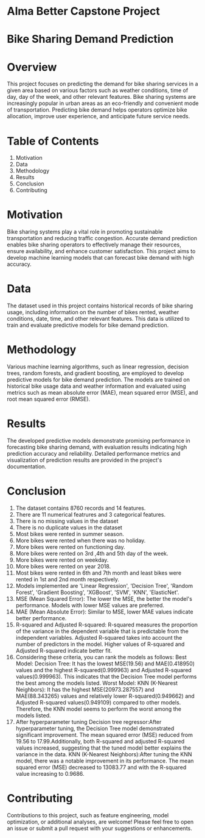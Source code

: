 # Alma Better Capstone Project

# Bike Sharing Demand Prediction

# Overview
This project focuses on predicting the demand for bike sharing services in a given area based on various factors such as weather conditions, time of day, day of the week, and other relevant features. Bike sharing systems are increasingly popular in urban areas as an eco-friendly and convenient mode of transportation. Predicting bike demand helps operators optimize bike allocation, improve user experience, and anticipate future service needs.

# Table of Contents
1. Motivation
2. Data
3. Methodology
4. Results
5. Conclusion
6. Contributing

# Motivation
Bike sharing systems play a vital role in promoting sustainable transportation and reducing traffic congestion. Accurate demand prediction enables bike sharing operators to effectively manage their resources, ensure availability, and enhance customer satisfaction. This project aims to develop machine learning models that can forecast bike demand with high accuracy.

# Data
The dataset used in this project contains historical records of bike sharing usage, including information on the number of bikes rented, weather conditions, date, time, and other relevant features. This data is utilized to train and evaluate predictive models for bike demand prediction.

# Methodology
Various machine learning algorithms, such as linear regression, decision trees, random forests, and gradient boosting, are employed to develop predictive models for bike demand prediction. The models are trained on historical bike usage data and weather information and evaluated using metrics such as mean absolute error (MAE), mean squared error (MSE), and root mean squared error (RMSE).

# Results
The developed predictive models demonstrate promising performance in forecasting bike sharing demand, with evaluation results indicating high prediction accuracy and reliability. Detailed performance metrics and visualization of prediction results are provided in the project's documentation.

# Conclusion
1. The dataset contains 8760 records and 14 features.
2. There are 11 numerical featrures and 3 categorical features.
3. There is no missing values in the dataset
4. There is no duplicate values in the dataset
5. Most bikes were rented in summer season.
6. More bikes were rented when there was no holiday.
7. More bikes were rented on functioning day.
8. More bikes were rented on 3rd ,4th and 5th day of the week.
9. More bikes were rented on weekday.
10. More bikes were rented on year 2018.
11. Most bikes were rented in 6th and 7th month and least bikes were rented in 1st and 2nd month respectively.
12. Models implemented are 'Linear Regression', 'Decision Tree', 'Random Forest', 'Gradient Boosting', 'XGBoost', 'SVM', 'KNN', 'ElasticNet'.
13. MSE (Mean Squared Error): The lower the MSE, the better the model's performance. Models with lower MSE values are preferred.
14. MAE (Mean Absolute Error): Similar to MSE, lower MAE values indicate better performance.
15. R-squared and Adjusted R-squared: R-squared measures the proportion of the variance in the dependent variable that is predictable from the independent variables. Adjusted R-squared takes into account the number of predictors in the model. Higher values of R-squared and Adjusted R-squared indicate better fit.
16. Considering these criteria, you can rank the models as follows:
Best Model:
Decision Tree: It has the lowest MSE(19.56) and MAE(0.418950) values and the highest R-squared(0.999963) and Adjusted R-squared values(0.999963). This indicates that the Decision Tree model performs the best among the models listed.
Worst Model:
KNN (K-Nearest Neighbors): It has the highest MSE(20973.287557) and MAE(88.343265) values and relatively lower R-squared(0.949662) and Adjusted R-squared values(0.949109) compared to other models. Therefore, the KNN model seems to perform the worst among the models listed.
17. After hyperparameter tuning
Decision tree regressor:After hyperparameter tuning, the Decision Tree model demonstrated significant improvement. The mean squared error (MSE) reduced from 19.56 to 17.99.Additionally, both R-squared and adjusted R-squared values increased, suggesting that the tuned model better explains the variance in the data.
KNN (K-Nearest Neighbors):After tuning the KNN model, there was a notable improvement in its performance. The mean squared error (MSE) decreased to 13083.77 and with the R-squared value increasing to 0.9686.

# Contributing
Contributions to this project, such as feature engineering, model optimization, or additional analyses, are welcome! Please feel free to open an issue or submit a pull request with your suggestions or enhancements.
